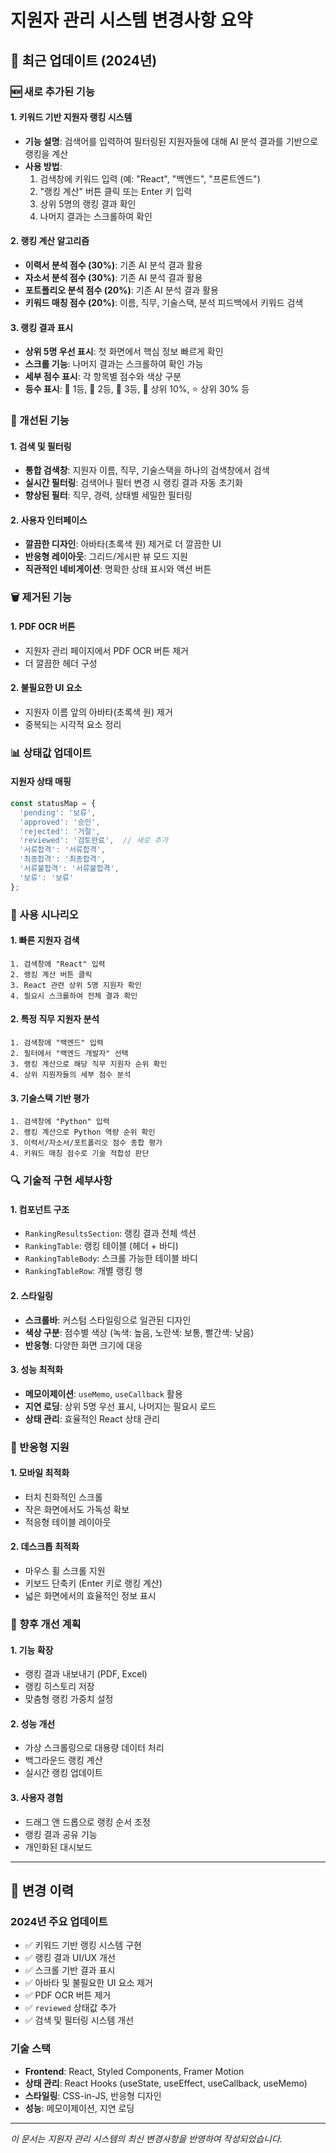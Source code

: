 # 지원자 관리 시스템 변경사항 요약

## 📅 최근 업데이트 (2024년)

### 🆕 새로 추가된 기능

#### 1. 키워드 기반 지원자 랭킹 시스템
- **기능 설명**: 검색어를 입력하여 필터링된 지원자들에 대해 AI 분석 결과를 기반으로 랭킹을 계산
- **사용 방법**: 
  1. 검색창에 키워드 입력 (예: "React", "백엔드", "프론트엔드")
  2. "랭킹 계산" 버튼 클릭 또는 Enter 키 입력
  3. 상위 5명의 랭킹 결과 확인
  4. 나머지 결과는 스크롤하여 확인

#### 2. 랭킹 계산 알고리즘
- **이력서 분석 점수 (30%)**: 기존 AI 분석 결과 활용
- **자소서 분석 점수 (30%)**: 기존 AI 분석 결과 활용
- **포트폴리오 분석 점수 (20%)**: 기존 AI 분석 결과 활용
- **키워드 매칭 점수 (20%)**: 이름, 직무, 기술스택, 분석 피드백에서 키워드 검색

#### 3. 랭킹 결과 표시
- **상위 5명 우선 표시**: 첫 화면에서 핵심 정보 빠르게 확인
- **스크롤 기능**: 나머지 결과는 스크롤하여 확인 가능
- **세부 점수 표시**: 각 항목별 점수와 색상 구분
- **등수 표시**: 🥇 1등, 🥈 2등, 🥉 3등, 🏅 상위 10%, ⭐ 상위 30% 등

### 🔧 개선된 기능

#### 1. 검색 및 필터링
- **통합 검색창**: 지원자 이름, 직무, 기술스택을 하나의 검색창에서 검색
- **실시간 필터링**: 검색어나 필터 변경 시 랭킹 결과 자동 초기화
- **향상된 필터**: 직무, 경력, 상태별 세밀한 필터링

#### 2. 사용자 인터페이스
- **깔끔한 디자인**: 아바타(초록색 원) 제거로 더 깔끔한 UI
- **반응형 레이아웃**: 그리드/게시판 뷰 모드 지원
- **직관적인 네비게이션**: 명확한 상태 표시와 액션 버튼

### 🗑️ 제거된 기능

#### 1. PDF OCR 버튼
- 지원자 관리 페이지에서 PDF OCR 버튼 제거
- 더 깔끔한 헤더 구성

#### 2. 불필요한 UI 요소
- 지원자 이름 앞의 아바타(초록색 원) 제거
- 중복되는 시각적 요소 정리

### 📊 상태값 업데이트

#### 지원자 상태 매핑
```javascript
const statusMap = {
  'pending': '보류',
  'approved': '승인', 
  'rejected': '거절',
  'reviewed': '검토완료',  // 새로 추가
  '서류합격': '서류합격',
  '최종합격': '최종합격',
  '서류불합격': '서류불합격',
  '보류': '보류'
};
```

### 🎯 사용 시나리오

#### 1. 빠른 지원자 검색
```
1. 검색창에 "React" 입력
2. 랭킹 계산 버튼 클릭
3. React 관련 상위 5명 지원자 확인
4. 필요시 스크롤하여 전체 결과 확인
```

#### 2. 특정 직무 지원자 분석
```
1. 검색창에 "백엔드" 입력
2. 필터에서 "백엔드 개발자" 선택
3. 랭킹 계산으로 해당 직무 지원자 순위 확인
4. 상위 지원자들의 세부 점수 분석
```

#### 3. 기술스택 기반 평가
```
1. 검색창에 "Python" 입력
2. 랭킹 계산으로 Python 역량 순위 확인
3. 이력서/자소서/포트폴리오 점수 종합 평가
4. 키워드 매칭 점수로 기술 적합성 판단
```

### 🔍 기술적 구현 세부사항

#### 1. 컴포넌트 구조
- `RankingResultsSection`: 랭킹 결과 전체 섹션
- `RankingTable`: 랭킹 테이블 (헤더 + 바디)
- `RankingTableBody`: 스크롤 가능한 테이블 바디
- `RankingTableRow`: 개별 랭킹 행

#### 2. 스타일링
- **스크롤바**: 커스텀 스타일링으로 일관된 디자인
- **색상 구분**: 점수별 색상 (녹색: 높음, 노란색: 보통, 빨간색: 낮음)
- **반응형**: 다양한 화면 크기에 대응

#### 3. 성능 최적화
- **메모이제이션**: `useMemo`, `useCallback` 활용
- **지연 로딩**: 상위 5명 우선 표시, 나머지는 필요시 로드
- **상태 관리**: 효율적인 React 상태 관리

### 📱 반응형 지원

#### 1. 모바일 최적화
- 터치 친화적인 스크롤
- 작은 화면에서도 가독성 확보
- 적응형 테이블 레이아웃

#### 2. 데스크톱 최적화
- 마우스 휠 스크롤 지원
- 키보드 단축키 (Enter 키로 랭킹 계산)
- 넓은 화면에서의 효율적인 정보 표시

### 🚀 향후 개선 계획

#### 1. 기능 확장
- 랭킹 결과 내보내기 (PDF, Excel)
- 랭킹 히스토리 저장
- 맞춤형 랭킹 가중치 설정

#### 2. 성능 개선
- 가상 스크롤링으로 대용량 데이터 처리
- 백그라운드 랭킹 계산
- 실시간 랭킹 업데이트

#### 3. 사용자 경험
- 드래그 앤 드롭으로 랭킹 순서 조정
- 랭킹 결과 공유 기능
- 개인화된 대시보드

---

## 📝 변경 이력

### 2024년 주요 업데이트
- ✅ 키워드 기반 랭킹 시스템 구현
- ✅ 랭킹 결과 UI/UX 개선
- ✅ 스크롤 기반 결과 표시
- ✅ 아바타 및 불필요한 UI 요소 제거
- ✅ PDF OCR 버튼 제거
- ✅ `reviewed` 상태값 추가
- ✅ 검색 및 필터링 시스템 개선

### 기술 스택
- **Frontend**: React, Styled Components, Framer Motion
- **상태 관리**: React Hooks (useState, useEffect, useCallback, useMemo)
- **스타일링**: CSS-in-JS, 반응형 디자인
- **성능**: 메모이제이션, 지연 로딩

---

*이 문서는 지원자 관리 시스템의 최신 변경사항을 반영하여 작성되었습니다.*
